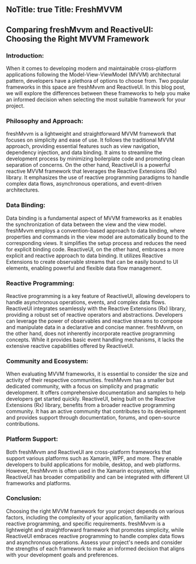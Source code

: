 NoTitle: true
Title: FreshMVVM
---
## Comparing freshMvvm and ReactiveUI: Choosing the Right MVVM Framework

### Introduction:
When it comes to developing modern and maintainable cross-platform applications following the Model-View-ViewModel (MVVM) architectural pattern, developers have a plethora of options to choose from. Two popular frameworks in this space are freshMvvm and ReactiveUI. In this blog post, we will explore the differences between these frameworks to help you make an informed decision when selecting the most suitable framework for your project.

### Philosophy and Approach:
freshMvvm is a lightweight and straightforward MVVM framework that focuses on simplicity and ease of use. It follows the traditional MVVM approach, providing essential features such as view navigation, dependency injection, and data binding. It aims to streamline the development process by minimizing boilerplate code and promoting clean separation of concerns. On the other hand, ReactiveUI is a powerful reactive MVVM framework that leverages the Reactive Extensions (Rx) library. It emphasizes the use of reactive programming paradigms to handle complex data flows, asynchronous operations, and event-driven architectures.

### Data Binding:
Data binding is a fundamental aspect of MVVM frameworks as it enables the synchronization of data between the view and the view model. freshMvvm employs a convention-based approach to data binding, where properties and commands in the view model are automatically bound to the corresponding views. It simplifies the setup process and reduces the need for explicit binding code. ReactiveUI, on the other hand, embraces a more explicit and reactive approach to data binding. It utilizes Reactive Extensions to create observable streams that can be easily bound to UI elements, enabling powerful and flexible data flow management.

### Reactive Programming:
Reactive programming is a key feature of ReactiveUI, allowing developers to handle asynchronous operations, events, and complex data flows. ReactiveUI integrates seamlessly with the Reactive Extensions (Rx) library, providing a robust set of reactive operators and abstractions. Developers can leverage the power of observables and reactive streams to compose and manipulate data in a declarative and concise manner. freshMvvm, on the other hand, does not inherently incorporate reactive programming concepts. While it provides basic event handling mechanisms, it lacks the extensive reactive capabilities offered by ReactiveUI.

### Community and Ecosystem:
When evaluating MVVM frameworks, it is essential to consider the size and activity of their respective communities. freshMvvm has a smaller but dedicated community, with a focus on simplicity and pragmatic development. It offers comprehensive documentation and samples to help developers get started quickly. ReactiveUI, being built on the Reactive Extensions (Rx) library, benefits from a broader reactive programming community. It has an active community that contributes to its development and provides support through documentation, forums, and open-source contributions.

### Platform Support:
Both freshMvvm and ReactiveUI are cross-platform frameworks that support various platforms such as Xamarin, WPF, and more. They enable developers to build applications for mobile, desktop, and web platforms. However, freshMvvm is often used in the Xamarin ecosystem, while ReactiveUI has broader compatibility and can be integrated with different UI frameworks and platforms.

### Conclusion:
Choosing the right MVVM framework for your project depends on various factors, including the complexity of your application, familiarity with reactive programming, and specific requirements. freshMvvm is a lightweight and straightforward framework that promotes simplicity, while ReactiveUI embraces reactive programming to handle complex data flows and asynchronous operations. Assess your project's needs and consider the strengths of each framework to make an informed decision that aligns with your development goals and preferences.
